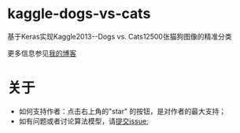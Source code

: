 # kaggle-dogs-vs-cats
基于Keras实现Kaggle2013--Dogs vs. Cats12500张猫狗图像的精准分类

更多信息参见[我的博客](https://blog.csdn.net/apengpengpeng/article/details/80866029)

#  关于

- 如何支持作者：点击右上角的"star" 的按钮，是对作者的最大支持；
- 如有问题或者讨论算法模型，请[提交issue](https://github.com/zhangpengpengpeng/kaggle-dogs-vs-cats/issues/new);
